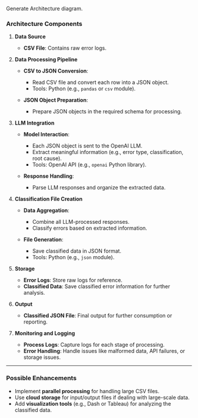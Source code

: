 Generate Architecture diagram.


### **Architecture Components**

1. **Data Source**  
   - **CSV File**: Contains raw error logs.  

2. **Data Processing Pipeline**
   - **CSV to JSON Conversion**:  
     - Read CSV file and convert each row into a JSON object.
     - Tools: Python (e.g., `pandas` or `csv` module).
   
   - **JSON Object Preparation**:  
     - Prepare JSON objects in the required schema for processing.  

3. **LLM Integration**
   - **Model Interaction**:  
     - Each JSON object is sent to the OpenAI LLM.
     - Extract meaningful information (e.g., error type, classification, root cause).  
     - Tools: OpenAI API (e.g., `openai` Python library).  

   - **Response Handling**:  
     - Parse LLM responses and organize the extracted data.

4. **Classification File Creation**
   - **Data Aggregation**:  
     - Combine all LLM-processed responses.
     - Classify errors based on extracted information.

   - **File Generation**:  
     - Save classified data in JSON format.
     - Tools: Python (e.g., `json` module).

5. **Storage**
   - **Error Logs**: Store raw logs for reference.
   - **Classified Data**: Save classified error information for further analysis.

6. **Output**
   - **Classified JSON File**: Final output for further consumption or reporting.

7. **Monitoring and Logging**
   - **Process Logs**: Capture logs for each stage of processing.
   - **Error Handling**: Handle issues like malformed data, API failures, or storage issues.

---

### **Possible Enhancements**
- Implement **parallel processing** for handling large CSV files.
- Use **cloud storage** for input/output files if dealing with large-scale data.
- Add **visualization tools** (e.g., Dash or Tableau) for analyzing the classified data.
